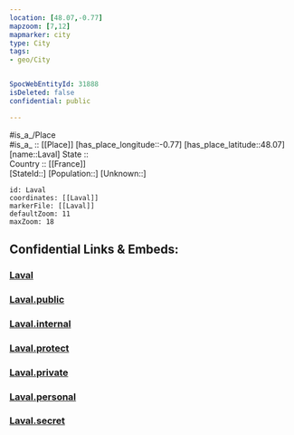 ```yaml
---
location: [48.07,-0.77] 
mapzoom: [7,12] 
mapmarker: city 
type: City
tags:
- geo/City


SpocWebEntityId: 31888
isDeleted: false
confidential: public

---
```

#is_a_/Place  
#is_a_ :: [[Place]] 
[has_place_longitude::-0.77] 
[has_place_latitude::48.07] 
[name::Laval] 
State ::  
Country :: [[France]]  
[StateId::] 
[Population::] 
[Unknown::] 


```leaflet
id: Laval
coordinates: [[Laval]] 
markerFile: [[Laval]] 
defaultZoom: 11 
maxZoom: 18
```


## Confidential Links & Embeds: 

### [Laval](/_Standards/Earth/Continent/Europe/Europe~West/France/regions~France/Pays_de_la_Loire/departments~Pays_de_la_Loire/Mayenne/communes~Mayenne/Laval/cities~Laval/Laval.md) 

### [Laval.public](/_public/Earth/Continent/Europe/Europe~West/France/regions~France/Pays_de_la_Loire/departments~Pays_de_la_Loire/Mayenne/communes~Mayenne/Laval/cities~Laval/Laval.public.md) 

### [Laval.internal](/_internal/Earth/Continent/Europe/Europe~West/France/regions~France/Pays_de_la_Loire/departments~Pays_de_la_Loire/Mayenne/communes~Mayenne/Laval/cities~Laval/Laval.internal.md) 

### [Laval.protect](/_protect/Earth/Continent/Europe/Europe~West/France/regions~France/Pays_de_la_Loire/departments~Pays_de_la_Loire/Mayenne/communes~Mayenne/Laval/cities~Laval/Laval.protect.md) 

### [Laval.private](/_private/Earth/Continent/Europe/Europe~West/France/regions~France/Pays_de_la_Loire/departments~Pays_de_la_Loire/Mayenne/communes~Mayenne/Laval/cities~Laval/Laval.private.md) 

### [Laval.personal](/_personal/Earth/Continent/Europe/Europe~West/France/regions~France/Pays_de_la_Loire/departments~Pays_de_la_Loire/Mayenne/communes~Mayenne/Laval/cities~Laval/Laval.personal.md) 

### [Laval.secret](/_secret/Earth/Continent/Europe/Europe~West/France/regions~France/Pays_de_la_Loire/departments~Pays_de_la_Loire/Mayenne/communes~Mayenne/Laval/cities~Laval/Laval.secret.md)

